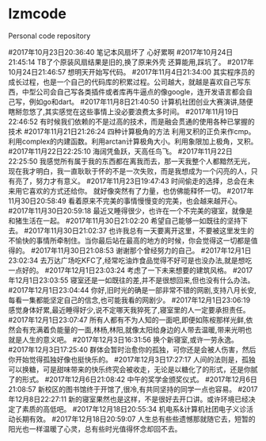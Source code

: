# lzmcode
Personal code repository 

#2017年10月23日20:36:40 笔记本风扇坏了 心好累啊
#2017年10月24日21:45:14 TB了个原装风扇结果是旧的,换了原来外壳 还算能用,踩坑了。
#2017年10月24日21:46:57 想明天开始写代码。
#2017年11月4日21:34:00 其实程序员的成长过程，也是一个自己的代码库的积累过程。公司越大，就越是喜欢自己写东西，中型公司会自己写各类插件或者库再牛逼点的像google，连开发语言都会自己写，例如go和dart。
#2017年11月8日21:40:50 计算机社团创业大赛演讲,随便瞎掰忽悠了,其实感觉在这些事情上没必要浪费太多时间。
#2017年11月19日22:46:52 有时候我们依赖的不是过高的技术，而是融会贯通的使用各种已掌握的技术
#2017年11月21日21:26:24 四种计算极角的方法 利用叉积的正负来作cmp。利用complex的内建函数。利用arctan计算极角大小。利用象限加上极角，叉积。
#2017年11月22日22:25:10 海阔凭鱼跃，天高任鸟飞。
#2017年11月22日22:25:50 我感觉所有属于我的东西都在离我而去，那一天我整个人都黯然无光，现在我才明白，我一直耿耿于怀的不是一次失败，而是我想成为一个闪亮的人，只有亮了，努力才有意义。
#2017年11月23日19:47:43 时间偷走的选择，总会在未来用它喜欢的方式还给你。  就好像突然有了力量，也仿佛能释怀一切。
#2017年11月30日20:58:49 看着原来不完美的事情慢慢变的完美，也会越来越开心。
#2017年11月30日20:59:18 最近又睡得很少，也许在一个不完美的寝室，就像是和猪生活在一起。
#2017年11月30日21:02:20 希望自己能够一如既往的坚持下去。
#2017年11月30日21:02:37 也许我总有一天要离开这里，不要被这里发生的不愉快的事情所牵制住。当你最后站在最高的地方的时候，你会觉得这一切都是值得的。
#2017年11月30日21:08:53 谢谢那个曾经努力的自己。
#2017年12月1日23:02:34 去万达广场吃KFC了,经常吃油炸食品觉得不好可是也没办法,就是想吃一点好的。
#2017年12月1日23:03:24 考虑了一下未来想要的建筑风格。
#2017年12月1日23:03:55 寝室还是一如既往的差,并不是很想回来,但也没有什么办法。
#2017年12月1日23:04:44 你好,旧时光的确是一部非常不错的网剧,支持八月长安,每看一集都能坚定自己的信念,也可能我看的网剧少。
#2017年12月1日23:06:19 感觉身体好累,最近睡得好少,说不定哪天我猝死了,寝室里的人一定要承担责任。
#2017年12月1日23:07:47 所有人都有不为人知的一面吧,即便如陈桉那样光鲜,依然会有充满着负能量的一面,林杨,林阳,就像太阳给身边的人带去温暖,带来光明也就是人生的意义吧。
#2017年12月3日16:31:56 换个新寝室,或许一劳永逸。
#2017年12月3日17:25:40 群体会暂时治愈你的孤独，可你还是会被人伤害，然后你开始觉得孤独好像也挺快乐的。
#2017年12月3日17:27:17 人间的法则是，孤独可以换糖，可是甜味带来的快乐终究会被收走，无论是以糖化了的形式，还是你腻了的形式。
#2017年12月6日21:08:42 中午的奖学金颁奖仪式。
#2017年12月6日21:08:57 新校区的图书馆终于开馆了,很冷,有共同坚持的同学一点也容易。
#2017年12月8日22:27:11 新的寝室果然也是这样，不是很好去开口讲。或许环境已经决定了素质的高低吧。
#2017年12月18日20:55:34 机电系&计算机社团电子义诊活动长期有效。
#2017年12月18日20:59:07 人生总有些些遗憾那就随它去，短暂的阳光也一样温暖了心灵，总有些时光值得怀念却回不去。
